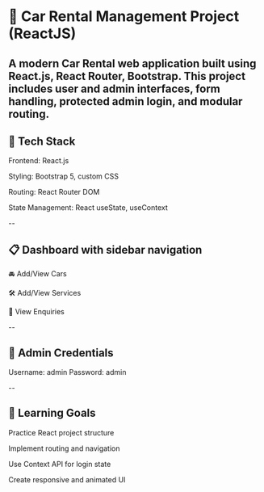 # 🚗 Car Rental Management Project (ReactJS)
A modern Car Rental web application built using React.js, React Router, Bootstrap. This project includes user and admin interfaces, form handling, protected admin login, and modular routing.
-

## 🔧 Tech Stack

Frontend: React.js

Styling: Bootstrap 5, custom CSS

Routing: React Router DOM

State Management: React useState, useContext

--

## 📋 Dashboard with sidebar navigation

🚘 Add/View Cars

🛠️ Add/View Services

📩 View Enquiries

--

## 🔑 Admin Credentials

Username: admin		Password: admin

--

## 📌 Learning Goals

Practice React project structure

Implement routing and navigation

Use Context API for login state

Create responsive and animated UI
